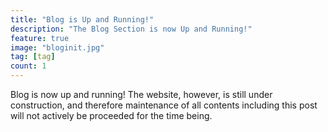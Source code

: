 ```yaml
---
title: "Blog is Up and Running!"
description: "The Blog Section is now Up and Running!"
feature: true
image: "bloginit.jpg"
tag: [tag]
count: 1
---
```


Blog is now up and running! The website, however, is still under construction,
and therefore maintenance of all contents including this post will not actively
be proceeded for the time being.
